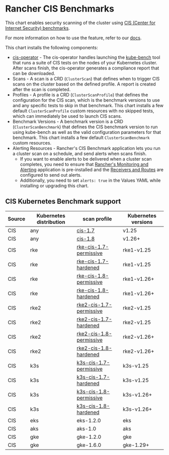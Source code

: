 # Rancher CIS Benchmarks

This chart enables security scanning of the cluster using [CIS (Center for Internet Security) benchmarks](https://www.cisecurity.org/benchmark/kubernetes/).

For more information on how to use the feature, refer to our [docs](https://ranchermanager.docs.rancher.com/how-to-guides/advanced-user-guides/cis-scan-guides).

This chart installs the following components:

- [cis-operator](https://github.com/rancher/cis-operator) - The cis-operator handles launching the [kube-bench](https://github.com/aquasecurity/kube-bench) tool that runs a suite of CIS tests on the nodes of your Kubernetes cluster. After scans finish, the cis-operator generates a compliance report that can be downloaded.
- Scans - A scan is a CRD (`ClusterScan`) that defines when to trigger CIS scans on the cluster based on the defined profile. A report is created after the scan is completed.
- Profiles - A profile is a CRD (`ClusterScanProfile`) that defines the configuration for the CIS scan, which is the benchmark versions to use and any specific tests to skip in that benchmark. This chart installs a few default `ClusterScanProfile` custom resources with no skipped tests, which can immediately be used to launch CIS scans.
- Benchmark Versions - A benchmark version is a CRD (`ClusterScanBenchmark`) that defines the CIS benchmark version to run using kube-bench as well as the valid configuration parameters for that benchmark. This chart installs a few default `ClusterScanBenchmark` custom resources.
- Alerting Resources - Rancher's CIS Benchmark application lets you run a cluster scan on a schedule, and send alerts when scans finish.
    - If you want to enable alerts to be delivered when a cluster scan completes, you need to ensure that [Rancher's Monitoring and Alerting](https://rancher.com/docs/rancher/v2.x/en/monitoring-alerting/v2.5/) application is pre-installed and the [Receivers and Routes](https://rancher.com/docs/rancher/v2.x/en/monitoring-alerting/v2.5/configuration/#alertmanager-config) are configured to send out alerts.
    - Additionally, you need to set `alerts: true` in the Values YAML while installing or upgrading this chart.

## CIS Kubernetes Benchmark support

| Source | Kubernetes distribution | scan profile                                                                                                       | Kubernetes versions |
|--------|-------------------------|--------------------------------------------------------------------------------------------------------------------|---------------------|
| CIS    | any                     | [cis-1.7](https://github.com/rancher/security-scan/tree/master/package/cfg/cis-1.7)                                | v1.25               |
| CIS    | any                     | [cis-1.8](https://github.com/rancher/security-scan/tree/master/package/cfg/cis-1.8)                                | v1.26+              |
| CIS    | rke                     | [rke-cis-1.7-permissive](https://github.com/rancher/security-scan/tree/master/package/cfg/rke-cis-1.7-permissive)  | rke1-v1.25          |
| CIS    | rke                     | [rke-cis-1.7-hardened](https://github.com/rancher/security-scan/tree/master/package/cfg/rke-cis-1.7-hardened)      | rke1-v1.25          |
| CIS    | rke                     | [rke-cis-1.8-permissive](https://github.com/rancher/security-scan/tree/master/package/cfg/rke-cis-1.8-permissive)  | rke1-v1.26+         |
| CIS    | rke                     | [rke-cis-1.8-hardened](https://github.com/rancher/security-scan/tree/master/package/cfg/rke-cis-1.8-hardened)      | rke1-v1.26+         |
| CIS    | rke2                    | [rke2-cis-1.7-permissive](https://github.com/rancher/security-scan/tree/master/package/cfg/rke2-cis-1.7-permissive)| rke2-v1.25          |
| CIS    | rke2                    | [rke2-cis-1.7-hardened](https://github.com/rancher/security-scan/tree/master/package/cfg/rke2-cis-1.7-hardened)    | rke2-v1.25          |
| CIS    | rke2                    | [rke2-cis-1.8-permissive](https://github.com/rancher/security-scan/tree/master/package/cfg/rke2-cis-1.8-permissive)| rke2-v1.26+         |
| CIS    | rke2                    | [rke2-cis-1.8-hardened](https://github.com/rancher/security-scan/tree/master/package/cfg/rke2-cis-1.8-hardened)    | rke2-v1.26+         |
| CIS    | k3s                     | [k3s-cis-1.7-permissive](https://github.com/rancher/security-scan/tree/master/package/cfg/k3s-cis-1.7-permissive)  | k3s-v1.25           |
| CIS    | k3s                     | [k3s-cis-1.7-hardened](https://github.com/rancher/security-scan/tree/master/package/cfg/k3s-cis-1.7-hardened)      | k3s-v1.25           |
| CIS    | k3s                     | [k3s-cis-1.8-permissive](https://github.com/rancher/security-scan/tree/master/package/cfg/k3s-cis-1.8-permissive)  | k3s-v1.26+          |
| CIS    | k3s                     | [k3s-cis-1.8-hardened](https://github.com/rancher/security-scan/tree/master/package/cfg/k3s-cis-1.8-hardened)      | k3s-v1.26+          |
| CIS    | eks                     | eks-1.2.0                                                                                                          | eks                 |
| CIS    | aks                     | aks-1.0                                                                                                            | aks                 |
| CIS    | gke                     | gke-1.2.0                                                                                                          | gke                 |
| CIS    | gke                     | gke-1.6.0                                                                                                          | gke-1.29+            |
